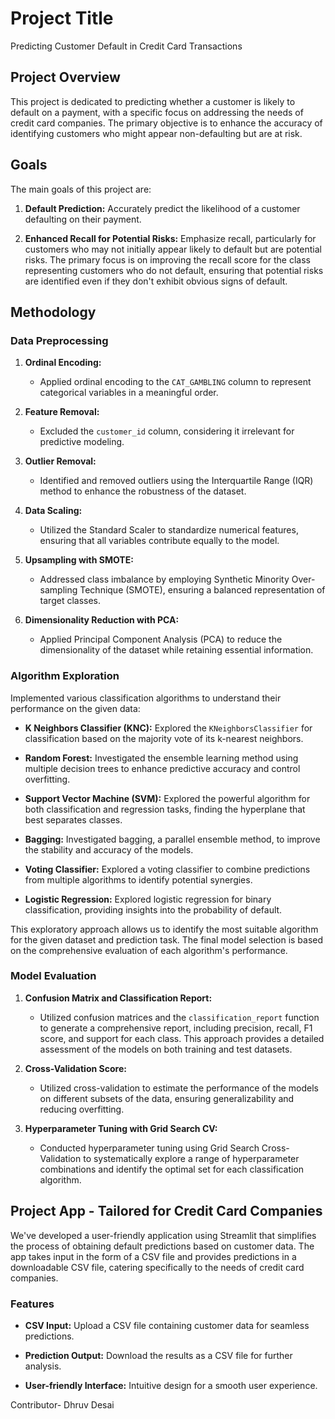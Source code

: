 # Project Title

Predicting Customer Default in Credit Card Transactions

## Project Overview

This project is dedicated to predicting whether a customer is likely to default on a payment, with a specific focus on addressing the needs of credit card companies. The primary objective is to enhance the accuracy of identifying customers who might appear non-defaulting but are at risk.

## Goals

The main goals of this project are:

1. **Default Prediction:** Accurately predict the likelihood of a customer defaulting on their payment.

2. **Enhanced Recall for Potential Risks:** Emphasize recall, particularly for customers who may not initially appear likely to default but are potential risks. The primary focus is on improving the recall score for the class representing customers who do not default, ensuring that potential risks are identified even if they don't exhibit obvious signs of default.

## Methodology

### Data Preprocessing

1. **Ordinal Encoding:**
   - Applied ordinal encoding to the `CAT_GAMBLING` column to represent categorical variables in a meaningful order.

2. **Feature Removal:**
   - Excluded the `customer_id` column, considering it irrelevant for predictive modeling.

3. **Outlier Removal:**
   - Identified and removed outliers using the Interquartile Range (IQR) method to enhance the robustness of the dataset.

4. **Data Scaling:**
   - Utilized the Standard Scaler to standardize numerical features, ensuring that all variables contribute equally to the model.

5. **Upsampling with SMOTE:**
   - Addressed class imbalance by employing Synthetic Minority Over-sampling Technique (SMOTE), ensuring a balanced representation of target classes.

6. **Dimensionality Reduction with PCA:**
   - Applied Principal Component Analysis (PCA) to reduce the dimensionality of the dataset while retaining essential information.

### Algorithm Exploration

Implemented various classification algorithms to understand their performance on the given data:

- **K Neighbors Classifier (KNC):** Explored the `KNeighborsClassifier` for classification based on the majority vote of its k-nearest neighbors.

- **Random Forest:** Investigated the ensemble learning method using multiple decision trees to enhance predictive accuracy and control overfitting.

- **Support Vector Machine (SVM):** Explored the powerful algorithm for both classification and regression tasks, finding the hyperplane that best separates classes.

- **Bagging:** Investigated bagging, a parallel ensemble method, to improve the stability and accuracy of the models.

- **Voting Classifier:** Explored a voting classifier to combine predictions from multiple algorithms to identify potential synergies.

- **Logistic Regression:** Explored logistic regression for binary classification, providing insights into the probability of default.

This exploratory approach allows us to identify the most suitable algorithm for the given dataset and prediction task. The final model selection is based on the comprehensive evaluation of each algorithm's performance.

### Model Evaluation

1. **Confusion Matrix and Classification Report:**
   - Utilized confusion matrices and the `classification_report` function to generate a comprehensive report, including precision, recall, F1 score, and support for each class. This approach provides a detailed assessment of the models on both training and test datasets.

2. **Cross-Validation Score:**
   - Utilized cross-validation to estimate the performance of the models on different subsets of the data, ensuring generalizability and reducing overfitting.

3. **Hyperparameter Tuning with Grid Search CV:**
   - Conducted hyperparameter tuning using Grid Search Cross-Validation to systematically explore a range of hyperparameter combinations and identify the optimal set for each classification algorithm.

## Project App - Tailored for Credit Card Companies

We've developed a user-friendly application using Streamlit that simplifies the process of obtaining default predictions based on customer data. The app takes input in the form of a CSV file and provides predictions in a downloadable CSV file, catering specifically to the needs of credit card companies.

### Features

- **CSV Input:** Upload a CSV file containing customer data for seamless predictions.

- **Prediction Output:** Download the results as a CSV file for further analysis.

- **User-friendly Interface:** Intuitive design for a smooth user experience.

Contributor-
Dhruv Desai

